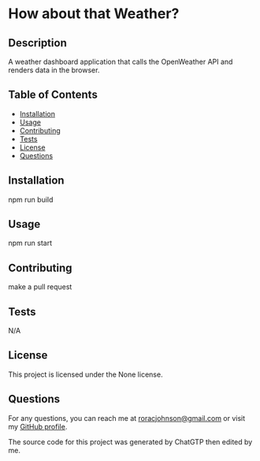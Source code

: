 
# How about that Weather?



## Description
A weather dashboard application that calls the OpenWeather API and renders data in the browser.

## Table of Contents
- [Installation](#installation)
- [Usage](#usage)
- [Contributing](#contributing)
- [Tests](#tests)
- [License](#license)
- [Questions](#questions)

## Installation
npm run build

## Usage
npm run start

## Contributing
make a pull request

## Tests
N/A

## License
This project is licensed under the None license.

## Questions
For any questions, you can reach me at [roracjohnson@gmail.com](mailto:roracjohnson@gmail.com) or visit my [GitHub profile](https://github.com/RoracJ).
  
The source code for this project was generated by ChatGTP then edited by me.
